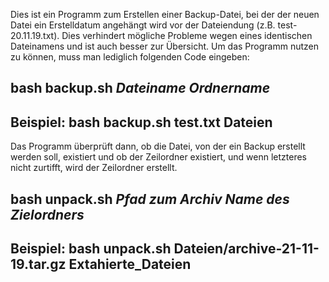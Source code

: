 Dies ist ein Programm zum Erstellen einer Backup-Datei, bei der der neuen Datei ein Erstelldatum angehängt wird 
vor der Dateiendung (z.B. test-20.11.19.txt). Dies verhindert mögliche Probleme wegen eines identischen Dateinamens und 
ist auch besser zur Übersicht.
Um das Programm nutzen zu können, muss man lediglich folgenden Code eingeben:
## bash backup.sh *Dateiname* *Ordnername* ##
## Beispiel:  bash backup.sh test.txt Dateien ##

Das Programm überprüft dann, ob die Datei, von der ein Backup erstellt werden soll, existiert und ob der Zeilordner existiert,
und wenn letzteres nicht zurtifft, wird der Zeilordner erstellt. 

## bash unpack.sh *Pfad zum Archiv* *Name des Zielordners*
## Beispiel: bash unpack.sh Dateien/archive-21-11-19.tar.gz Extahierte_Dateien
